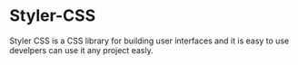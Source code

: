 # Styler-CSS
Styler CSS is a CSS library for building user interfaces and it is easy to use develpers can use it any project easly.
